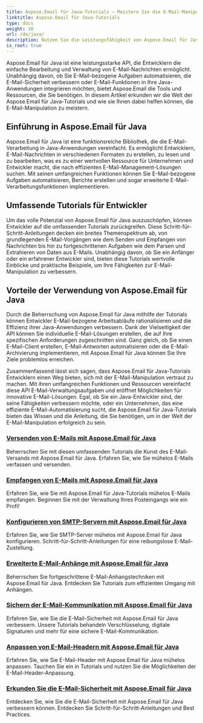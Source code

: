 ```yaml
---
title: Aspose.Email für Java-Tutorials – Meistern Sie die E-Mail-Manipulation
linktitle: Aspose.Email für Java-Tutorials
type: docs
weight: 10
url: /de/java/
description: Nutzen Sie die Leistungsfähigkeit von Aspose.Email für Java mit umfassenden Tutorials. Erfahren Sie mehr über E-Mail-Manipulation, -Verwaltung und mehr.
is_root: true
---
```


Aspose.Email für Java ist eine leistungsstarke API, die Entwicklern die einfache Bearbeitung und Verwaltung von E-Mail-Nachrichten ermöglicht. Unabhängig davon, ob Sie E-Mail-bezogene Aufgaben automatisieren, die E-Mail-Sicherheit verbessern oder E-Mail-Funktionen in Ihre Java-Anwendungen integrieren möchten, bietet Aspose.Email die Tools und Ressourcen, die Sie benötigen. In diesem Artikel erkunden wir die Welt der Aspose.Email für Java-Tutorials und wie sie Ihnen dabei helfen können, die E-Mail-Manipulation zu meistern.

## Einführung in Aspose.Email für Java

Aspose.Email für Java ist eine funktionsreiche Bibliothek, die die E-Mail-Verarbeitung in Java-Anwendungen vereinfacht. Es ermöglicht Entwicklern, E-Mail-Nachrichten in verschiedenen Formaten zu erstellen, zu lesen und zu bearbeiten, was es zu einer wertvollen Ressource für Unternehmen und Entwickler macht, die nach effizienten E-Mail-Management-Lösungen suchen. Mit seinen umfangreichen Funktionen können Sie E-Mail-bezogene Aufgaben automatisieren, Berichte erstellen und sogar erweiterte E-Mail-Verarbeitungsfunktionen implementieren.

## Umfassende Tutorials für Entwickler

Um das volle Potenzial von Aspose.Email für Java auszuschöpfen, können Entwickler auf die umfassenden Tutorials zurückgreifen. Diese Schritt-für-Schritt-Anleitungen decken ein breites Themenspektrum ab, von grundlegenden E-Mail-Vorgängen wie dem Senden und Empfangen von Nachrichten bis hin zu fortgeschrittenen Aufgaben wie dem Parsen und Extrahieren von Daten aus E-Mails. Unabhängig davon, ob Sie ein Anfänger oder ein erfahrener Entwickler sind, bieten diese Tutorials wertvolle Einblicke und praktische Beispiele, um Ihre Fähigkeiten zur E-Mail-Manipulation zu verbessern.

## Vorteile der Verwendung von Aspose.Email für Java

Durch die Beherrschung von Aspose.Email für Java mithilfe der Tutorials können Entwickler E-Mail-bezogene Arbeitsabläufe rationalisieren und die Effizienz ihrer Java-Anwendungen verbessern. Dank der Vielseitigkeit der API können Sie individuelle E-Mail-Lösungen erstellen, die auf Ihre spezifischen Anforderungen zugeschnitten sind. Ganz gleich, ob Sie einen E-Mail-Client erstellen, E-Mail-Antworten automatisieren oder die E-Mail-Archivierung implementieren, mit Aspose.Email für Java können Sie Ihre Ziele problemlos erreichen.

Zusammenfassend lässt sich sagen, dass Aspose.Email für Java-Tutorials Entwicklern einen Weg bieten, sich mit der E-Mail-Manipulation vertraut zu machen. Mit ihren umfangreichen Funktionen und Ressourcen vereinfacht diese API E-Mail-Verwaltungsaufgaben und eröffnet Möglichkeiten für innovative E-Mail-Lösungen. Egal, ob Sie ein Java-Entwickler sind, der seine Fähigkeiten verbessern möchte, oder ein Unternehmen, das eine effiziente E-Mail-Automatisierung sucht, die Aspose.Email für Java-Tutorials bieten das Wissen und die Anleitung, die Sie benötigen, um in der Welt der E-Mail-Manipulation erfolgreich zu sein.

### [Versenden von E-Mails mit Aspose.Email für Java](./sending-emails/)
Beherrschen Sie mit diesen umfassenden Tutorials die Kunst des E-Mail-Versands mit Aspose.Email für Java. Erfahren Sie, wie Sie mühelos E-Mails verfassen und versenden.
### [Empfangen von E-Mails mit Aspose.Email für Java](./receiving-emails/)
Erfahren Sie, wie Sie mit Aspose.Email für Java-Tutorials mühelos E-Mails empfangen. Beginnen Sie mit der Verwaltung Ihres Posteingangs wie ein Profi!
### [Konfigurieren von SMTP-Servern mit Aspose.Email für Java](./configuring-smtp-servers/)
Erfahren Sie, wie Sie SMTP-Server mühelos mit Aspose.Email für Java konfigurieren. Schritt-für-Schritt-Anleitungen für eine reibungslose E-Mail-Zustellung.
### [Erweiterte E-Mail-Anhänge mit Aspose.Email für Java](./advanced-email-attachments/)
Beherrschen Sie fortgeschrittene E-Mail-Anhangstechniken mit Aspose.Email für Java. Entdecken Sie Tutorials zum effizienten Umgang mit Anhängen.
### [Sichern der E-Mail-Kommunikation mit Aspose.Email für Java](./securing-email-communications/)
Erfahren Sie, wie Sie die E-Mail-Sicherheit mit Aspose.Email für Java verbessern. Unsere Tutorials behandeln Verschlüsselung, digitale Signaturen und mehr für eine sichere E-Mail-Kommunikation.
### [Anpassen von E-Mail-Headern mit Aspose.Email für Java](./customizing-email-headers/)
Erfahren Sie, wie Sie E-Mail-Header mit Aspose.Email für Java mühelos anpassen. Tauchen Sie ein in Tutorials und nutzen Sie die Möglichkeiten der E-Mail-Header-Anpassung.
### [Erkunden Sie die E-Mail-Sicherheit mit Aspose.Email für Java](./exploring-email-security/)
Entdecken Sie, wie Sie die E-Mail-Sicherheit mit Aspose.Email für Java verbessern können. Entdecken Sie Schritt-für-Schritt-Anleitungen und Best Practices.